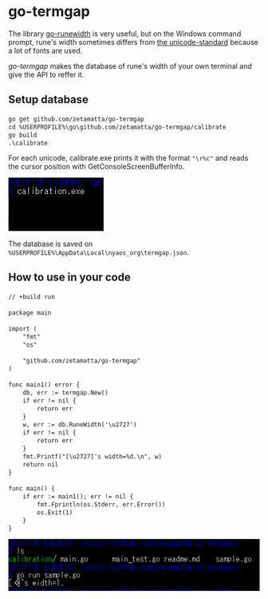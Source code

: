 go-termgap
==========

The library [go-runewidth](https://github.com/mattn/go-runewidth) is very 
useful, but on the Windows command prompt,
rune's width sometimes differs from
[the unicode-standard](https://unicode.org/Public/12.1.0/ucd/EastAsianWidth.txt)
because a lot of fonts are used.

*go-termgap* makes the database of rune's width of your own terminal 
and give the API to reffer it.

Setup database
--------------

    go get github.com/zetamatta/go-termgap
    cd %USERPROFILE%\go\github.com/zetamatta/go-termgap/calibrate
    go build
    .\calibrate

For each unicode, calibrate.exe prints it with the format `"\r%c"` 
and reads the cursor position with GetConsoleScreenBufferInfo.

<img src="./demo.gif" />

The database is saved on  `%USERPROFILE%\AppData\Local\nyaos_org\termgap.json`.

How to use in your code
-----------------------

    // +build run

    package main

    import (
        "fmt"
        "os"

        "github.com/zetamatta/go-termgap"
    )

    func main1() error {
        db, err := termgap.New()
        if err != nil {
            return err
        }
        w, err := db.RuneWidth('\u2727')
        if err != nil {
            return err
        }
        fmt.Printf("[\u2727]'s width=%d.\n", w)
        return nil
    }

    func main() {
        if err := main1(); err != nil {
            fmt.Fprintln(os.Stderr, err.Error())
            os.Exit(1)
        }
    }

<img src="./sample.png" />
